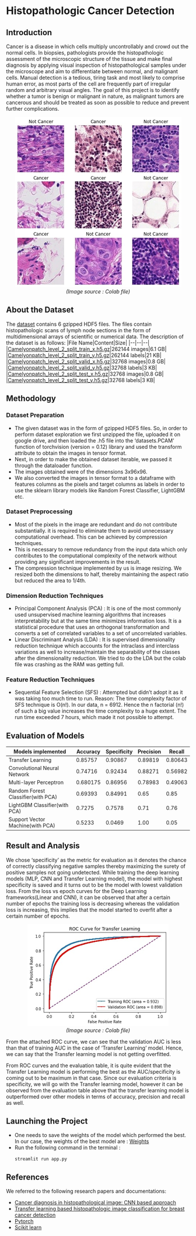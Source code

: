 # Histopathologic Cancer Detection
## Introduction
Cancer is a disease in which cells multiply uncontrollably and crowd out the normal cells. In biopsies, pathologists
provide the histopathologic assessment of the microscopic structure of the tissue and make final diagnosis by applying visual
inspection of histopathological samples under the microscope and aim to differentiate between normal, and malignant cells.
Manual detection is a tedious, tiring task and most likely to comprise human error, as most parts of the cell are frequently part of
irregular random and arbitrary visual angles. The goal of this project is to identify whether a tumor is benign or malignant in nature, as
malignant tumors are cancerous and should be treated as soon as possible to reduce and prevent further complications.
<p  align="center">
<img src="dataset_visualization.jpg" alt="about dataset"><br>
<i>(Image source : Colab file)</i>
</p>

## About the Dataset
The [dataset](https://drive.google.com/drive/folders/1gHou49cA1s5vua2V5L98Lt8TiWA3FrKB) contains 6 gzipped HDF5 files. The files contain histopathologic scans of lymph node sections in the form of multidimensional arrays of scientific or numerical data. The description of the dataset is as follows:
|File Name|Content|Size|
|--|--|--|
|[Camelyonpatch_level_2_split_train_x.h5.gz](https://drive.google.com/file/d/1Ka0XfEMiwgCYPdTI-vv6eUElOBnKFKQ2/view)|262144 images|6.1 GB|
|[Camelyonpatch_level_2_split_train_y.h5.gz](https://drive.google.com/file/d/1269yhu3pZDP8UYFQs-NYs3FPwuK-nGSG/view)|262144 labels|21 KB|
|[Camelyonpatch_level_2_split_valid_x.h5.gz](https://drive.google.com/file/d/1hgshYGWK8V-eGRy8LToWJJgDU_rXWVJ3/view)|32768 images|0.8 GB|
|[Camelyonpatch_level_2_split_valid_y.h5.gz](https://drive.google.com/file/d/1bH8ZRbhSVAhScTS0p9-ZzGnX91cHT3uO/view)|32768 labels|3 KB|
|[Camelyonpatch_level_2_split_test_x.h5.gz](https://drive.google.com/file/d/1qV65ZqZvWzuIVthK8eVDhIwrbnsJdbg_/view)|32768 images|0.8 GB|
|[Camelyonpatch_level_2_split_test_y.h5.gz](https://drive.google.com/file/d/17BHrSrwWKjYsOgTMmoqrIjDy6Fa2o_gP/view)|32768 labels|3 KB|
## Methodology
### Dataset Preparation
- The given dataset was in the form of gzipped HDF5 files. So, in order to perform dataset exploration we first unzipped the file,
uploaded it on google drive, and then loaded the .h5 file into the ‘datasets.PCAM’ function of torchvision (version = 0.12)
library and used the transform attribute to obtain the images in tensor format.
- Next, in order to make the obtained dataset iterable, we passed it through the dataloader function.
- The images obtained were of the dimensions 3x96x96.
- We also converted the images in tensor format to a dataframe with features columns as the pixels and target columns as labels in
order to use the sklearn library models like Random Forest Classifier, LightGBM etc.
### Dataset Preprocessing
- Most of the pixels in the image are redundant and do not contribute substantially. it is required to eliminate them to avoid
unnecessary computational overhead. This can be achieved by compression techniques.
- This is necessary to remove redundancy from the input data which only contributes to the computational complexity of the
network without providing any significant improvements in the result.
- The compression technique implemented by us is image resizing. We resized both the dimensions to half, thereby maintaining
the aspect ratio but reduced the area to 1/4th.
### Dimension Reduction Techniques
- Principal Component Analysis (PCA) : It is one of the most commonly used unsupervised machine learning algorithms that
increases interpretability but at the same time minimizes information loss. It is a statistical procedure that uses an orthogonal
transformation and converts a set of correlated variables to a set of uncorrelated variables.
- Linear Discriminant Analysis (LDA) : It is supervised dimensionality reduction technique which accounts for the intraclass and
interclass variations as well to increase/maintain the separability of the classes after the dimensionality reduction. We tried to do
the LDA but the colab file was crashing as the RAM was getting full.
### Feature Reduction Techniques
- Sequential Feature Selection (SFS) : Attempted but didn’t adopt it as it was taking too much time to run.
Reason: The time complexity factor of SFS technique is O(n!). In our data, n = 6912. Hence the n factorial (n!) of such a big
value increases the time complexity to a huge extent. The run time exceeded 7 hours, which made it not possible to attempt.
## Evaluation of Models
|Models implemented|Accuracy|Specificity|Precision|Recall|
|--|--|--|--|--|
|Transfer Learning|0.85757|0.90867|0.89819|0.80643|
|Convolutional Neural Network|0.74716|0.92434|0.88271|0.56982|
|Multi-layer Perceptron|0.680175|0.86956|0.78983|0.49063|
|Random Forest Classifier(with PCA)|0.69393|0.84991|0.65|0.85|
|LightGBM Classifier(with PCA)|0.7275|0.7578|0.71|0.76|
|Support Vector Machine(with PCA)|0.5233|0.0469|1.00|0.05|
## Result and Analysis
We chose ‘specificity’ as the metric for evaluation as it denotes the chance of correctly classifying negative samples thereby maximizing the surety of positive samples not going undetected. While training the deep learning models (MLP, CNN and Transfer Learning model), the model with highest specificity is saved and it turns out to be the model with lowest validation loss. From the loss vs epoch curves for the Deep Learning frameworks(Linear and CNN), it can be observed that after a certain number of epochs the training loss is decreasing whereas the validation loss is increasing, this implies that the model started to overfit after a certain number of epochs.

<p  align="center">
<img src="ROC_TL.jpg" alt="ROC_TL"><br>
<i>(Image source : Colab file)</i>
</p>From the attached ROC curve, we can see that the validation AUC is less than that of training AUC in the case of ‘Transfer Learning’ model. Hence, we can say that the Transfer learning model is not getting overfitted.

From ROC curves and the evaluation table, it is quite evident that the Transfer Learning model is performing the best as the AUC/specificity is coming out to be maximum in that case. Since our evaluation criteria is specificity, we will go with the Transfer learning model, however it can be observed from the evaluation
table above that the transfer learning model is outperformed over other models in terms of accuracy, precision and recall as well.
## Launching the Project
- One needs to save the weights of the model which performed the best. In our case, the weights of the best model are : [Weights](https://drive.google.com/file/d/1YpfoeXjKVwuurWWN2aoelA5hrB_1N3-z/view)
- Run the following command in the terminal : 
  ```
  streamlit run app.py
  ```
## References
We referred to the following research papers and documentations:
- [Cancer diagnosis in histopathological image: CNN based approach](https://www.sciencedirect.com/science/article/pii/S2352914819301133)
- [Transfer learning based histopathologic image classification for breast cancer detection](https://link.springer.com/article/10.1007/s13755-018-0057-x)
- [Pytorch](https://pytorch.org/docs/stable/nn.html)
- [Scikit learn](https://scikit-learn.org/stable/user_guide.html)
